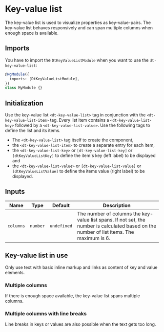 # Key-value list

The key-value list is used to visualize properties as key-value-pairs. The
key-value list behaves responsively and can span multiple columns when enough
space is available.

<ba-live-example name="DtExampleKeyValueListDefault"></ba-live-example>

## Imports

You have to import the `DtKeyValueListModule` when you want to use the
`dt-key-value-list`:

```typescript
@NgModule({
  imports: [DtKeyValueListModule],
})
class MyModule {}
```

## Initialization

Use the key-value list `<dt-key-value-list>` tag in conjunction with the
`<dt-key-value-list-item>` tag. Every list item contains a
`<dt-key-value-list-key>` followed by a `<dt-key-value-list-value>`. Use the
following tags to define the list and its items.

- The `<dt-key-value-list>` tag itself to create the component,
- the `<dt-key-value-list-item>` to create a separate entry for each item,
- the `<dt-key-value-list-key>` or `[dt-key-value-list-key]` or
  `[dtKeyValueListKey]` to define the item's key (left label) to be displayed
  and
- the `<dt-key-value-list-value>` or `[dt-key-value-list-value]` or
  `[dtKeyValueListValue]` to define the items value (right label) to be
  displayed.

## Inputs

| Name      | Type     | Default     | Description                                                                                                                               |
| --------- | -------- | ----------- | ----------------------------------------------------------------------------------------------------------------------------------------- |
| `columns` | `number` | `undefined` | The number of columns the key-value list spans. If not set, the number is calculated based on the number of list items. The maximum is 6. |

## Key-value list in use

Only use text with basic inline markup and links as content of key and value
elements.

### Multiple columns

If there is enough space available, the key-value list spans multiple columns.

<ba-live-example name="DtExampleKeyValueListMulticolumn" fullwidth="true"></ba-live-example>

### Multiple columns with line breaks

Line breaks in keys or values are also possible when the text gets too long.

<ba-live-example name="DtExampleKeyValueListLongtext" fullwidth="true"></ba-live-example>
